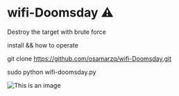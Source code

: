 # wifi-Doomsday ⚠️
Destroy the target with brute force


install && how to operate

git clone https://github.com/osamarzq/wifi-Doomsday.git


sudo python wifi-doomsday.py




![This is an image](https://www.linkpicture.com/q/Screenshot_2023-03-02_03-59-27.png)
